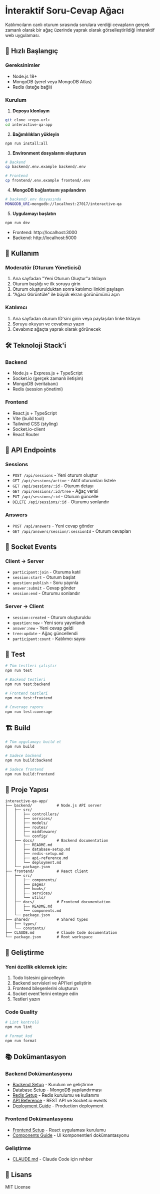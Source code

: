 # İnteraktif Soru-Cevap Ağacı

Katılımcıların canlı oturum sırasında sorulara verdiği cevapların gerçek zamanlı olarak bir ağaç üzerinde yaprak olarak görselleştirildiği interaktif web uygulaması.

## 🚀 Hızlı Başlangıç

### Gereksinimler
- Node.js 18+
- MongoDB (yerel veya MongoDB Atlas)
- Redis (isteğe bağlı)

### Kurulum

1. **Depoyu klonlayın**
```bash
git clone <repo-url>
cd interactive-qa-app
```

2. **Bağımlılıkları yükleyin**
```bash
npm run install:all
```

3. **Environment dosyalarını oluşturun**
```bash
# Backend
cp backend/.env.example backend/.env

# Frontend  
cp frontend/.env.example frontend/.env
```

4. **MongoDB bağlantısını yapılandırın**
```bash
# backend/.env dosyasında
MONGODB_URI=mongodb://localhost:27017/interactive-qa
```

5. **Uygulamayı başlatın**
```bash
npm run dev
```

- Frontend: http://localhost:3000
- Backend: http://localhost:5000

## 📱 Kullanım

### Moderatör (Oturum Yöneticisi)
1. Ana sayfadan "Yeni Oturum Oluştur"a tıklayın
2. Oturum başlığı ve ilk soruyu girin
3. Oturum oluşturulduktan sonra katılımcı linkini paylaşın
4. "Ağacı Görüntüle" ile büyük ekran görünümünü açın

### Katılımcı
1. Ana sayfadan oturum ID'sini girin veya paylaşılan linke tıklayın
2. Soruyu okuyun ve cevabınızı yazın
3. Cevabınız ağaçta yaprak olarak görünecek

## 🛠 Teknoloji Stack'i

### Backend
- Node.js + Express.js + TypeScript
- Socket.io (gerçek zamanlı iletişim)
- MongoDB (veritabanı)
- Redis (session yönetimi)

### Frontend
- React.js + TypeScript
- Vite (build tool)
- Tailwind CSS (styling)
- Socket.io-client
- React Router

## 📡 API Endpoints

### Sessions
- `POST /api/sessions` - Yeni oturum oluştur
- `GET /api/sessions/active` - Aktif oturumları listele
- `GET /api/sessions/:id` - Oturum detayı
- `GET /api/sessions/:id/tree` - Ağaç verisi
- `PUT /api/sessions/:id` - Oturum güncelle
- `DELETE /api/sessions/:id` - Oturumu sonlandır

### Answers
- `POST /api/answers` - Yeni cevap gönder
- `GET /api/answers/session/:sessionId` - Oturum cevapları

## 🔌 Socket Events

### Client → Server
- `participant:join` - Oturuma katıl
- `session:start` - Oturum başlat
- `question:publish` - Soru yayınla
- `answer:submit` - Cevap gönder
- `session:end` - Oturumu sonlandır

### Server → Client
- `session:created` - Oturum oluşturuldu
- `question:new` - Yeni soru yayınlandı
- `answer:new` - Yeni cevap geldi
- `tree:update` - Ağaç güncellendi
- `participant:count` - Katılımcı sayısı

## 🧪 Test

```bash
# Tüm testleri çalıştır
npm run test

# Backend testleri
npm run test:backend

# Frontend testleri
npm run test:frontend

# Coverage raporu
npm run test:coverage
```

## 🏗 Build

```bash
# Tüm uygulamayı build et
npm run build

# Sadece backend
npm run build:backend

# Sadece frontend
npm run build:frontend
```

## 📁 Proje Yapısı

```
interactive-qa-app/
├── backend/           # Node.js API server
│   ├── src/
│   │   ├── controllers/
│   │   ├── services/
│   │   ├── models/
│   │   ├── routes/
│   │   ├── middleware/
│   │   └── config/
│   ├── docs/          # Backend documentation
│   │   ├── README.md
│   │   ├── database-setup.md
│   │   ├── redis-setup.md
│   │   ├── api-reference.md
│   │   └── deployment.md
│   └── package.json
├── frontend/          # React client
│   ├── src/
│   │   ├── components/
│   │   ├── pages/
│   │   ├── hooks/
│   │   ├── services/
│   │   └── utils/
│   ├── docs/          # Frontend documentation
│   │   ├── README.md
│   │   └── components.md
│   └── package.json
├── shared/            # Shared types
│   ├── types/
│   └── constants/
├── CLAUDE.md          # Claude Code documentation
└── package.json       # Root workspace
```

## 🔧 Geliştirme

### Yeni özellik eklemek için:
1. Todo listesini güncelleyin
2. Backend servisleri ve API'leri geliştirin
3. Frontend bileşenlerini oluşturun
4. Socket event'lerini entegre edin
5. Testleri yazın

### Code Quality
```bash
# Lint kontrolü
npm run lint

# Format kod
npm run format
```

## 📚 Dokümantasyon

### Backend Dokümantasyonu
- [Backend Setup](./backend/docs/README.md) - Kurulum ve geliştirme
- [Database Setup](./backend/docs/database-setup.md) - MongoDB yapılandırması
- [Redis Setup](./backend/docs/redis-setup.md) - Redis kurulumu ve kullanımı
- [API Reference](./backend/docs/api-reference.md) - REST API ve Socket.io events
- [Deployment Guide](./backend/docs/deployment.md) - Production deployment

### Frontend Dokümantasyonu
- [Frontend Setup](./frontend/docs/README.md) - React uygulaması kurulumu
- [Components Guide](./frontend/docs/components.md) - UI komponentleri dokümantasyonu

### Geliştirme
- [CLAUDE.md](./CLAUDE.md) - Claude Code için rehber

## 📝 Lisans

MIT License